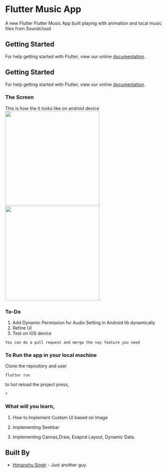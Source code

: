 # Flutter Music App

A new Flutter Flutter Music App built playing with animation and local music files from Soundcloud

## Getting Started

For help getting started with Flutter, view our online
[documentation](https://flutter.io/).

## Getting Started

For help getting started with Flutter, view our online
[documentation](https://flutter.io/).

### The Screen

This is how the it looks like on android device
<br/>
<img src="https://github.com/hi-manshu/Flutter-Music-App/blob/master/ss0.jpg" height = "300em">.
<img src="https://github.com/hi-manshu/Flutter-Music-App/blob/master/ss1.jpg" height = "300em">.

### To-Do
1. Add Dynamic Permission for Audio Setting in Android lib dynamically
1. Refine UI
1. Test on iOS device

```
You can do a pull request and merge the nay feature you need
```

### To Run the app in your local machine

Clone the repository and user
```
flutter run
```
to hot reload the project press,
```
r
```

### What will you learn,

1. How to Implement Custom UI based on Image 

1. Implementing Seekbar

1. Implementing Canvas,Draw, Exapnd Layout, Dynamic Data.
## Built By

* [Himanshu Singh](http://www.github.com/hi-manshu) - Just another guy.

